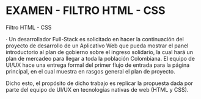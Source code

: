 # EXAMEN - FILTRO HTML - CSS

Filtro HTML - CSS 

·
Un desarrollador Full-Stack es solicitado en hacer la continuación del proyecto de desarrollo de un Aplicativo Web que pueda mostrar el panel introductorio al plan de gobierno sobre el ingreso solidario, la cual hará un plan de mercadeo para llegar a toda la población Colombiana. El equipo de UI/UX hace una entrega formal del primer flujo de entrada para la página principal, en el cual muestra en rasgos general el plan de proyecto.



Dicho esto, el propósito de dicho trabajo es replicar la propuesta dada por parte del equipo de UI/UX en tecnologías nativas de web (HTML y CSS).

